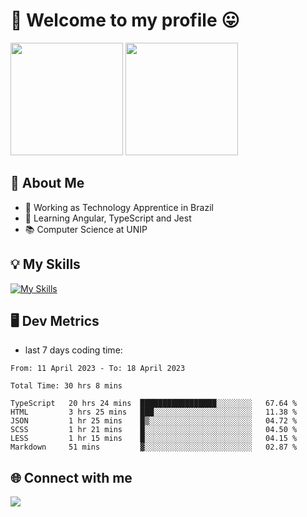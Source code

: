 # 🎉 Welcome to my profile 😛

<div>
  <img height="180em" src="https://github-readme-stats.vercel.app/api?username=VinicciusSantos&show_icons=true&icon_color=fff&include_all_commits=true&count_private=true&bg_color=30,0D1117,394AAB&title_color=fff&text_color=fff"/>
  <img height="180em" src="https://github-readme-stats.vercel.app/api/top-langs/?username=VinicciusSantos&langs_count=8&layout=compact&include_all_commits=true&count_private=true&bg_color=30,324295,324295&title_color=fff&text_color=fff"/>
</div>


## 📖 About Me
- 🔭 Working as Technology Apprentice in Brazil
- 🌱 Learning Angular, TypeScript and Jest
- 📚 Computer Science at UNIP

## 💡 My Skills

[![My Skills](https://skills.thijs.gg/icons?i=angular,react,html,css,sass,bootstrap,ts,js,nodejs,git,c,py,postgres)](https://github.com/VinicciusSantos)

## 🖥️ Dev Metrics

- last 7 days coding time:

<!--START_SECTION:waka-->

```text
From: 11 April 2023 - To: 18 April 2023

Total Time: 30 hrs 8 mins

TypeScript   20 hrs 24 mins  █████████████████░░░░░░░░   67.64 %
HTML         3 hrs 25 mins   ███░░░░░░░░░░░░░░░░░░░░░░   11.38 %
JSON         1 hr 25 mins    █▒░░░░░░░░░░░░░░░░░░░░░░░   04.72 %
SCSS         1 hr 21 mins    █░░░░░░░░░░░░░░░░░░░░░░░░   04.50 %
LESS         1 hr 15 mins    █░░░░░░░░░░░░░░░░░░░░░░░░   04.15 %
Markdown     51 mins         ▓░░░░░░░░░░░░░░░░░░░░░░░░   02.87 %
```

<!--END_SECTION:waka-->

## 🌐 Connect with me

<a href="https://www.linkedin.com/in/vinicius-guedes-b817aa223/"><img src="https://img.shields.io/badge/LinkedIn-0077B5?style=for-the-badge&logo=linkedin&logoColor=white"/></a>

